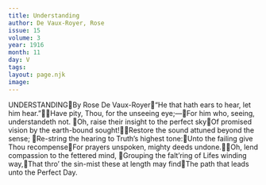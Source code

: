 ```yaml
---
title: Understanding
author: De Vaux-Royer, Rose
issue: 15
volume: 3
year: 1916
month: 11
day: V
tags:
layout: page.njk
image:
---
```

UNDERSTANDINGBy Rose De Vaux-Royer“He that hath ears to hear, let him hear.”Have pity, Thou, for the unseeing eye;—For him who, seeing, understandeth not. Oh, raise their insight to the perfect skyOf promised vision by the earth-bound sought!Restore the sound attuned beyond the sense; Re-string the hearing to Truth’s highest tone:Unto the failing give Thou recompenseFor prayers unspoken, mighty deeds undone.Oh, lend compassion to the fettered mind, Grouping the falt’ring of Lifes winding way,That thro’ the sin-mist these at length may findThe path that leads unto the Perfect Day. 
